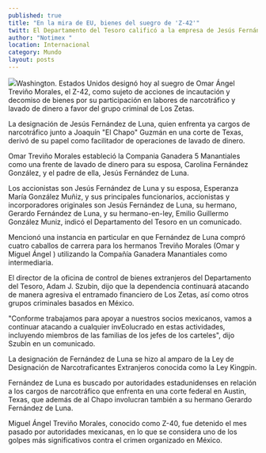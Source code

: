 ```yaml
---
published: true
title: "En la mira de EU, bienes del suegro de 'Z-42'"
twitt: El Departamento del Tesoro calificó a la empresa de Jesús Fernández de Luna como un frente para lavar los fondos de actividades ilegales
author: "Notimex "
location: Internacional
category: Mundo
layout: posts
---
```


![](http://i.imgur.com/PHxjvTum.jpg)Washington. Estados Unidos designó hoy al suegro de Omar Ángel Treviño Morales, el Z-42, como sujeto de acciones de incautación y decomiso de bienes por su participación en labores de narcotráfico y lavado de dinero a favor del grupo criminal de Los Zetas.

La designación de Jesús Fernández de Luna, quien enfrenta ya cargos de narcotráfico junto a Joaquín "El Chapo" Guzmán en una corte de Texas, derivó de su papel como facilitador de operaciones de lavado de dinero.

Omar Treviño Morales estableció la Compania Ganadera 5 Manantiales como una frente de lavado de dinero para su esposa, Carolina Fernández González, y el padre de ella, Jesús Fernández de Luna.

Los accionistas son Jesús Fernández de Luna y su esposa, Esperanza María González Muñiz, y sus principales funcionarios, accionistas y incorporadores originales son Jesús Fernández de Luna, su hermano, Gerardo Fernández de Luna, y su hermano-en-ley, Emilio Guillermo González Muniz, indicó el Departamento del Tesoro en un comunicado.

Mencionó una instancia en particular en que Fernández de Luna compró cuatro caballos de carrera para los hermanos Treviño Morales (Omar y Miguel Ángel ) utilizando la Compañía Ganadera Manantiales como intermediaria.

El director de la oficina de control de bienes extranjeros del Departamento del Tesoro, Adam J. Szubin, dijo que la dependencia continuará atacando de manera agresiva el entramado financiero de Los Zetas, así como otros grupos criminales basados en México.

"Conforme trabajamos para apoyar a nuestros socios mexicanos, vamos a continuar atacando a cualquier invEolucrado en estas actividades, incluyendo miembros de las familias de los jefes de los carteles", dijo Szubin en un comunicado.

La designación de Fernández de Luna se hizo al amparo de la Ley de Designación de Narcotraficantes Extranjeros conocida como la Ley Kingpin.

Fernández de Luna es buscado por autoridades estadunidenses en relación a los cargos de narcotráfico que enfrenta en una corte federal en Austin, Texas, que además de al Chapo involucran también a su hermano Gerardo Fernández de Luna.

Miguel Ángel Treviño Morales, conocido como Z-40, fue detenido el mes pasado por autoridades mexicanas, en lo que se considera uno de los golpes más significativos contra el crimen organizado en México.
